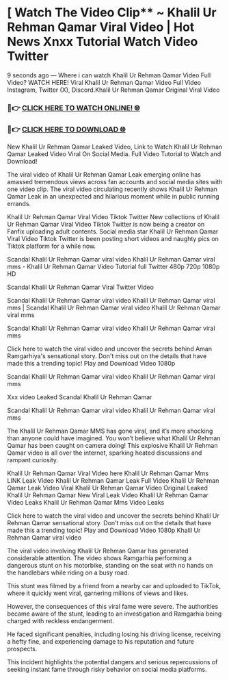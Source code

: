 # [ Watch The Video Clip** ~ Khalil Ur Rehman Qamar Viral Video | Hot News Xnxx Tutorial Watch Video Twitter

9 seconds ago — Where i can watch Khalil Ur Rehman Qamar Video Full Video? WATCH HERE! Viral Khalil Ur Rehman Qamar Video Full Video Instagram, Twitter (X), Discord.Khalil Ur Rehman Qamar Original Viral Video

### 🔴👉 [CLICK HERE TO WATCH ONLINE! 🌐](https://nioki.today/viral-leaked-video-watch-free-online/)

### 🔴👉 [CLICK HERE TO DOWNLOAD 🌐](https://nioki.today/viral-leaked-video-watch-free-online/)

New Khalil Ur Rehman Qamar Leaked Video, Link to Watch Khalil Ur Rehman Qamar Leaked Video Viral On Social Media. Full Video Tutorial to Watch and Download!

The viral video of Khalil Ur Rehman Qamar Leak emerging online has amassed tremendous views across fan accounts and social media sites with one video clip. The viral video circulating recently shows Khalil Ur Rehman Qamar Leak in an unexpected and hilarious moment while in public running errands.

Khalil Ur Rehman Qamar Viral Video Tiktok Twitter New collections of Khalil Ur Rehman Qamar Viral Video Tiktok Twitter is now being a creator on Fanfix uploading adult contents. Social media star Khalil Ur Rehman Qamar Viral Video Tiktok Twitter is been posting short videos and naughty pics on Tiktok platform for a while now.

Scandal Khalil Ur Rehman Qamar viral video Khalil Ur Rehman Qamar viral mms - Khalil Ur Rehman Qamar Video Tutorial full Twitter 480p 720p 1080p HD

Scandal Khalil Ur Rehman Qamar Viral Twitter Video

Scandal Khalil Ur Rehman Qamar viral video Khalil Ur Rehman Qamar viral mms | Scandal Khalil Ur Rehman Qamar viral video Khalil Ur Rehman Qamar viral mms

Scandal Khalil Ur Rehman Qamar viral video Khalil Ur Rehman Qamar viral mms

Click here to watch the viral video and uncover the secrets behind Aman Ramgarhiya's sensational story. Don't miss out on the details that have made this a trending topic! Play and Download Video 1080p

Scandal Khalil Ur Rehman Qamar viral video Khalil Ur Rehman Qamar viral mms

Xxx video Leaked Scandal Khalil Ur Rehman Qamar

Scandal Khalil Ur Rehman Qamar viral video Khalil Ur Rehman Qamar viral mms

The Khalil Ur Rehman Qamar MMS has gone viral, and it’s more shocking than anyone could have imagined. You won’t believe what Khalil Ur Rehman Qamar has been caught on camera doing! This explosive Khalil Ur Rehman Qamar video is all over the internet, sparking heated discussions and rampant curiosity.

Khalil Ur Rehman Qamar Viral Video here Khalil Ur Rehman Qamar Mms LINK Leak Video Khalil Ur Rehman Qamar Leak Full Video Khalil Ur Rehman Qamar Leak Video Viral Khalil Ur Rehman Qamar Video Original Leaked Khalil Ur Rehman Qamar New Viral Leak Video Khalil Ur Rehman Qamar Video Leaks Khalil Ur Rehman Qamar Mms Video Leaks

Click here to watch the viral video and uncover the secrets behind Khalil Ur Rehman Qamar sensational story. Don’t miss out on the details that have made this a trending topic! Play and Download Video 1080p Khalil Ur Rehman Qamar viral video

The viral video involving Khalil Ur Rehman Qamar has generated considerable attention. The video shows Ramgarhia performing a dangerous stunt on his motorbike, standing on the seat with no hands on the handlebars while riding on a busy road.

This stunt was filmed by a friend from a nearby car and uploaded to TikTok, where it quickly went viral, garnering millions of views and likes.

However, the consequences of this viral fame were severe. The authorities became aware of the stunt, leading to an investigation and Ramgarhia being charged with reckless endangerment.

He faced significant penalties, including losing his driving license, receiving a hefty fine, and experiencing damage to his reputation and future prospects.

This incident highlights the potential dangers and serious repercussions of seeking instant fame through risky behavior on social media platforms.
